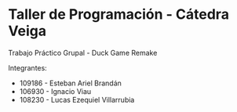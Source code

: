 # Taller de Programación - Cátedra Veiga
Trabajo Práctico Grupal - Duck Game Remake

Integrantes:
- 109186 - Esteban Ariel Brandán
- 106930 - Ignacio Viau
- 108230 - Lucas Ezequiel Villarrubia
